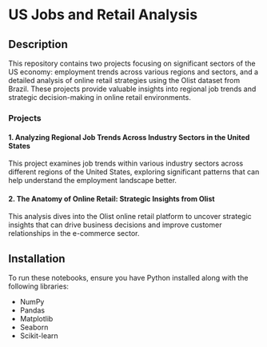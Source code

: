 # US Jobs and Retail Analysis

## Description
This repository contains two projects focusing on significant sectors of the US economy: employment trends across various regions and sectors, and a detailed analysis of online retail strategies using the Olist dataset from Brazil. These projects provide valuable insights into regional job trends and strategic decision-making in online retail environments.

### Projects

#### 1. Analyzing Regional Job Trends Across Industry Sectors in the United States
This project examines job trends within various industry sectors across different regions of the United States, exploring significant patterns that can help understand the employment landscape better.

#### 2. The Anatomy of Online Retail: Strategic Insights from Olist
This analysis dives into the Olist online retail platform to uncover strategic insights that can drive business decisions and improve customer relationships in the e-commerce sector.

## Installation
To run these notebooks, ensure you have Python installed along with the following libraries:
- NumPy
- Pandas
- Matplotlib
- Seaborn
- Scikit-learn
